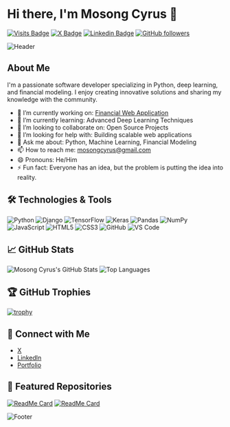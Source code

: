 # Hi there, I'm Mosong Cyrus 👋

[![Visits Badge](https://badges.pufler.dev/visits/mosong-cyrus/mosong-cyrus)](https://github.com/mosong-cyrus)
[![X Badge](https://img.shields.io/badge/-@Mosong001-1ca0f1?style=flat-square&logo=twitter&logoColor=white&link=https://x.com/Mosong001)](https://x.com/Mosong001)
[![Linkedin Badge](https://img.shields.io/badge/-mosongcyrus-0072b1?style=flat-square&logo=Linkedin&logoColor=white&link=https://www.linkedin.com/in/mosongcyrus)](https://www.linkedin.com/in/mosongcyrus)
[![GitHub followers](https://img.shields.io/github/followers/mosong-cyrus?label=Follow&style=social)](https://github.com/mosong-cyrus)

![Header](https://imgs.search.brave.com/Z2DPq_mmyIdqIeqrrNV48xPcfvx2AKCPpfJneHH5JXM/rs:fit:500:0:0:0/g:ce/aHR0cHM6Ly9tZWRp/YS53aXJlZC5jb20v/cGhvdG9zLzVjYjVl/OWJlYjc1ZjliMjNj/NjQ2NmRlZS8zOjIv/d18xMjgwLGNfbGlt/aXQvQnVzaW5lc3Mt/VEVELURvcnNleS0x/MTM0NDc0OTg5Lmpw/Zw) <!-- New header image URL -->

## About Me

I'm a passionate software developer specializing in Python, deep learning, and financial modeling. I enjoy creating innovative solutions and sharing my knowledge with the community.

- 🔭 I’m currently working on: [Financial Web Application](https://github.com/mosong-cyrus/financial-web-app)
- 🌱 I’m currently learning: Advanced Deep Learning Techniques
- 👯 I’m looking to collaborate on: Open Source Projects
- 🤔 I’m looking for help with: Building scalable web applications
- 💬 Ask me about: Python, Machine Learning, Financial Modeling
- 📫 How to reach me: [mosongcyrus@gmail.com](mailto:mosongcyrus@gmail.com)
- 😄 Pronouns: He/Him
- ⚡ Fun fact: Everyone has an idea, but the problem is putting the idea into reality.

## 🛠️ Technologies & Tools

![Python](https://img.shields.io/badge/Python-3776AB?style=flat&logo=python&logoColor=white)
![Django](https://img.shields.io/badge/Django-092E20?style=flat&logo=django&logoColor=white)
![TensorFlow](https://img.shields.io/badge/TensorFlow-FF6F00?style=flat&logo=tensorflow&logoColor=white)
![Keras](https://img.shields.io/badge/Keras-D00000?style=flat&logo=keras&logoColor=white)
![Pandas](https://img.shields.io/badge/Pandas-150458?style=flat&logo=pandas&logoColor=white)
![NumPy](https://img.shields.io/badge/NumPy-013243?style=flat&logo=numpy&logoColor=white)
![JavaScript](https://img.shields.io/badge/JavaScript-323330?style=flat&logo=javascript&logoColor=F7DF1E)
![HTML5](https://img.shields.io/badge/HTML5-E34F26?style=flat&logo=html5&logoColor=white)
![CSS3](https://img.shields.io/badge/CSS3-1572B6?style=flat&logo=css3&logoColor=white)
![GitHub](https://img.shields.io/badge/GitHub-181717?style=flat&logo=github&logoColor=white)
![VS Code](https://img.shields.io/badge/VS%20Code-0078D4?style=flat&logo=visual-studio-code&logoColor=white)

## 📈 GitHub Stats

![Mosong Cyrus's GitHub Stats](https://github-readme-stats.vercel.app/api?username=mosong-cyrus&show_icons=true&count_private=true&hide=stars&theme=radical)
![Top Languages](https://github-readme-stats.vercel.app/api/top-langs/?username=mosong-cyrus&layout=compact&theme=radical)

## 🏆 GitHub Trophies

[![trophy](https://github-profile-trophy.vercel.app/?username=mosong-cyrus&theme=onedark)](https://github.com/ryo-ma/github-profile-trophy)

## 🔗 Connect with Me

- [X](https://x.com/Mosong001)
- [LinkedIn](https://www.linkedin.com/in/mosongcyrus)
- [Portfolio](https://yourportfolio.com) <!-- Optional: Add your portfolio link -->

## 🌟 Featured Repositories

[![ReadMe Card](https://github-readme-stats.vercel.app/api/pin/?username=mosong-cyrus&repo=financial-web-app&theme=radical)](https://github.com/mosong-cyrus/financial-web-app)
[![ReadMe Card](https://github-readme-stats.vercel.app/api/pin/?username=mosong-cyrus&repo=another-repo&theme=radical)](https://github.com/mosong-cyrus/another-repo)

<!-- Optional: Add a footer image or message -->
![Footer]([https://yourimageurl.com/footer.png](https://imgs.search.brave.com/gPu56iwtce4tyvSj3PQUWXkHUx0jpipIXtcJO7mMmGc/rs:fit:500:0:0:0/g:ce/aHR0cHM6Ly9zZXJv/a2VsbC5pby9maWxl/cy96eC96eHdqdTNo/YS5NYWNoaW5lLWxl/YXJuaW5nLXZzLWRl/ZXAtbGVhcm5pbmcu/anBn))
